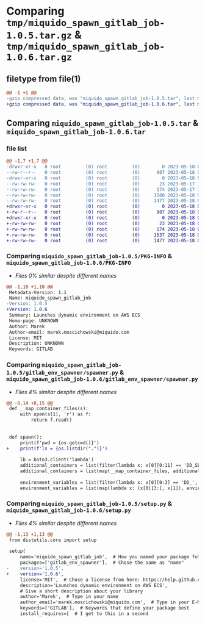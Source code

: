 # Comparing `tmp/miquido_spawn_gitlab_job-1.0.5.tar.gz` & `tmp/miquido_spawn_gitlab_job-1.0.6.tar.gz`

## filetype from file(1)

```diff
@@ -1 +1 @@
-gzip compressed data, was "miquido_spawn_gitlab_job-1.0.5.tar", last modified: Thu May 18 05:12:17 2023, max compression
+gzip compressed data, was "miquido_spawn_gitlab_job-1.0.6.tar", last modified: Thu May 18 05:22:21 2023, max compression
```

## Comparing `miquido_spawn_gitlab_job-1.0.5.tar` & `miquido_spawn_gitlab_job-1.0.6.tar`

### file list

```diff
@@ -1,7 +1,7 @@
-drwxr-xr-x   0 root         (0) root         (0)        0 2023-05-18 05:12:17.759268 miquido_spawn_gitlab_job-1.0.5/
--rw-r--r--   0 root         (0) root         (0)      807 2023-05-18 05:12:17.759268 miquido_spawn_gitlab_job-1.0.5/PKG-INFO
-drwxr-xr-x   0 root         (0) root         (0)        0 2023-05-18 05:12:17.759268 miquido_spawn_gitlab_job-1.0.5/gitlab_env_spawner/
--rw-rw-rw-   0 root         (0) root         (0)       23 2023-05-17 13:41:45.059298 miquido_spawn_gitlab_job-1.0.5/gitlab_env_spawner/__init__.py
--rw-rw-rw-   0 root         (0) root         (0)      174 2023-05-17 13:41:45.059298 miquido_spawn_gitlab_job-1.0.5/gitlab_env_spawner/__main__.py
--rw-rw-rw-   0 root         (0) root         (0)     1500 2023-05-18 05:12:07.090422 miquido_spawn_gitlab_job-1.0.5/gitlab_env_spawner/spawner.py
--rw-rw-rw-   0 root         (0) root         (0)     1477 2023-05-18 05:12:17.627258 miquido_spawn_gitlab_job-1.0.5/setup.py
+drwxr-xr-x   0 root         (0) root         (0)        0 2023-05-18 05:22:21.819555 miquido_spawn_gitlab_job-1.0.6/
+-rw-r--r--   0 root         (0) root         (0)      807 2023-05-18 05:22:21.819555 miquido_spawn_gitlab_job-1.0.6/PKG-INFO
+drwxr-xr-x   0 root         (0) root         (0)        0 2023-05-18 05:22:21.819555 miquido_spawn_gitlab_job-1.0.6/gitlab_env_spawner/
+-rw-rw-rw-   0 root         (0) root         (0)       23 2023-05-18 05:21:57.105572 miquido_spawn_gitlab_job-1.0.6/gitlab_env_spawner/__init__.py
+-rw-rw-rw-   0 root         (0) root         (0)      174 2023-05-18 05:21:57.105572 miquido_spawn_gitlab_job-1.0.6/gitlab_env_spawner/__main__.py
+-rw-rw-rw-   0 root         (0) root         (0)     1537 2023-05-18 05:21:57.105572 miquido_spawn_gitlab_job-1.0.6/gitlab_env_spawner/spawner.py
+-rw-rw-rw-   0 root         (0) root         (0)     1477 2023-05-18 05:22:21.671543 miquido_spawn_gitlab_job-1.0.6/setup.py
```

### Comparing `miquido_spawn_gitlab_job-1.0.5/PKG-INFO` & `miquido_spawn_gitlab_job-1.0.6/PKG-INFO`

 * *Files 0% similar despite different names*

```diff
@@ -1,10 +1,10 @@
 Metadata-Version: 1.1
 Name: miquido_spawn_gitlab_job
-Version: 1.0.5
+Version: 1.0.6
 Summary: Launches dynamic environment on AWS ECS
 Home-page: UNKNOWN
 Author: Marek
 Author-email: marek.moscichowski@miquido.com
 License: MIT
 Description: UNKNOWN
 Keywords: GITLAB
```

### Comparing `miquido_spawn_gitlab_job-1.0.5/gitlab_env_spawner/spawner.py` & `miquido_spawn_gitlab_job-1.0.6/gitlab_env_spawner/spawner.py`

 * *Files 4% similar despite different names*

```diff
@@ -8,14 +8,15 @@
 def __map_container_files(s):
     with open(s[1], 'r') as f:
         return f.read()
 
 
 def spawn():
     print(f'pwd = {os.getcwd()}')
+    print(f'ls = {os.listdir(".")}')
 
     lb = boto3.client('lambda')
     additional_containers = list(filter(lambda x: x[0][0:11] == 'DD_SERVICE_', os.environ.items()))
     additional_containers = list(map(__map_container_files, additional_containers))
 
     environment_variables = list(filter(lambda x: x[0][0:3] == 'DD_', os.environ.items()))
     environment_variables = list(map(lambda x: (x[0][3:], x[1]), environment_variables))
```

### Comparing `miquido_spawn_gitlab_job-1.0.5/setup.py` & `miquido_spawn_gitlab_job-1.0.6/setup.py`

 * *Files 4% similar despite different names*

```diff
@@ -1,13 +1,13 @@
 from distutils.core import setup
 
 setup(
     name='miquido_spawn_gitlab_job',  # How you named your package folder (MyLib)
     packages=['gitlab_env_spawner'],  # Chose the same as "name"
-    version='1.0.5',
+    version='1.0.6',
     license='MIT',  # Chose a license from here: https://help.github.com/articles/licensing-a-repository
     description='Launches dynamic environment on AWS ECS',
     # Give a short description about your library
     author='Marek',  # Type in your name
     author_email='marek.moscichowski@miquido.com',  # Type in your E-Mail
     keywords=['GITLAB'],  # Keywords that define your package best
     install_requires=[  # I get to this in a second
```

